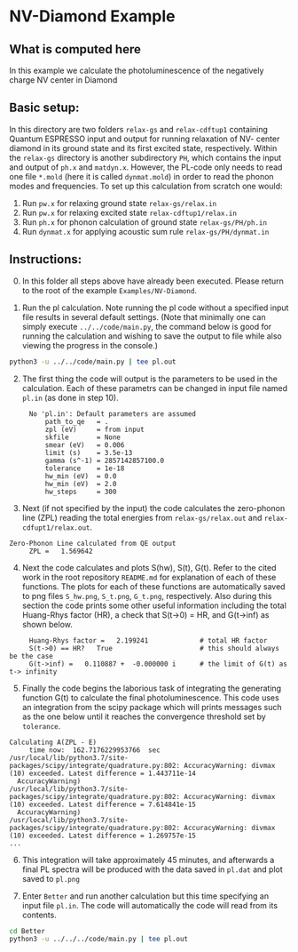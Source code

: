 NV-Diamond Example
===================================

What is computed here
-----------------------------------
In this example we calculate the photoluminescence of the negatively charge NV center in Diamond

Basic setup:
-----------------------------------
In this directory are two folders `relax-gs` and `relax-cdftup1` containing Quantum ESPRESSO input and output for running relaxation of NV- center diamond in its ground state and its first excited state, respectively. Within the `relax-gs` directory is another subdirectory `PH`, which contains the input and output of `ph.x` and `matdyn.x`. However, the PL-code only needs to read one file `*.mold` (here it is called `dynmat.mold`) in order to read the phonon modes and frequencies. To set up this calculation from scratch one would:

1. Run `pw.x` for relaxing ground state `relax-gs/relax.in`
2. Run `pw.x` for relaxing excited state `relax-cdftup1/relax.in`
3. Run `ph.x` for phonon calculation of ground state `relax-gs/PH/ph.in`
4. Run `dynmat.x` for applying acoustic sum rule `relax-gs/PH/dynmat.in`

Instructions:
-----------------------------------
0. In this folder all steps above have already been executed. Please return to the root of the example `Examples/NV-Diamond`.

1. Run the pl calculation. Note running the pl code without a specified input file results in several default settings. (Note that minimally one can simply execute `../../code/main.py`, the command below is good for running the calculation and wishing to save the output to file while also viewing the progress in the console.)

```bash
python3 -u ../../code/main.py | tee pl.out
```

2. The first thing the code will output is the parameters to be used in the calculation. Each of these parametrs can be changed in input file named `pl.in` (as done in step 10).

```
     No 'pl.in': Default parameters are assumed
         path_to_qe   = .
         zpl (eV)     = from input
         skfile       = None
         smear (eV)   = 0.006
         limit (s)    = 3.5e-13
         gamma (s^-1) = 2857142857100.0
         tolerance    = 1e-18
         hw_min (eV)  = 0.0
         hw_min (eV)  = 2.0
         hw_steps     = 300
```

3. Next (if not specified by the input) the code calculates the zero-phonon line (ZPL) reading the total energies from `relax-gs/relax.out` and `relax-cdfupt1/relax.out`.

```
Zero-Phonon Line calculated from QE output
     ZPL =   1.569642
```

4. Next the code calculates and plots S(hw), S(t), G(t). Refer to the cited work in the root repository `README.md` for explanation of each of these functions. The plots for each of these functions are automatically saved to png files `S_hw.png`, `S_t.png`, `G_t.png`, respectively. Also during this section the code prints some other useful information including the total Huang-Rhys factor (HR), a check that S(t->0) = HR, and G(t->inf) as shown below.

```
     Huang-Rhys factor =   2.199241             # total HR factor
     S(t->0) == HR?   True                      # this should always be the case
     G(t->inf) =   0.110887 +  -0.000000 i      # the limit of G(t) as t-> infinity
```

5. Finally the code begins the laborious task of integrating the generating function G(t) to calculate the final photoluminescence. This code uses an integration from the scipy package which will prints messages such as the one below until it reaches the convergence threshold set by `tolerance`.

```
Calculating A(ZPL - E)
     time now:  162.7176229953766  sec
/usr/local/lib/python3.7/site-packages/scipy/integrate/quadrature.py:802: AccuracyWarning: divmax (10) exceeded. Latest difference = 1.443711e-14
  AccuracyWarning)
/usr/local/lib/python3.7/site-packages/scipy/integrate/quadrature.py:802: AccuracyWarning: divmax (10) exceeded. Latest difference = 7.614841e-15
  AccuracyWarning)
/usr/local/lib/python3.7/site-packages/scipy/integrate/quadrature.py:802: AccuracyWarning: divmax (10) exceeded. Latest difference = 1.269757e-15
...
```

6. This integration will take approximately 45 minutes, and afterwards a final PL spectra will be produced with the data saved in `pl.dat` and plot saved to `pl.png`


7. Enter `Better` and run another calculation but this time specifying an input file `pl.in`. The code will automatically the code will read from its contents.

```bash
cd Better
python3 -u ../../../code/main.py | tee pl.out
```

